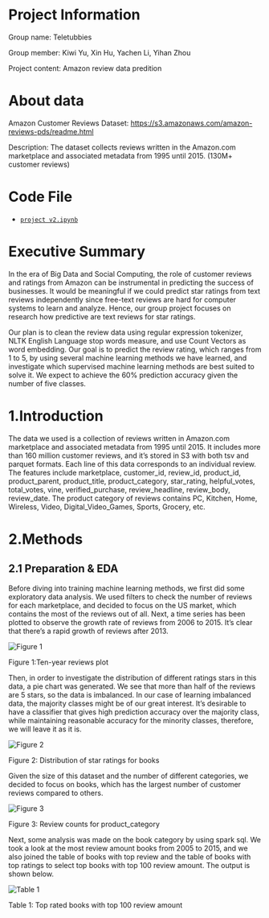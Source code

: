 # Project Information
Group name: Teletubbies

Group member: Kiwi Yu, Xin Hu, Yachen Li, Yihan Zhou

Project content: Amazon review data predition

# About data
Amazon Customer Reviews Dataset: https://s3.amazonaws.com/amazon-reviews-pds/readme.html

Description: The dataset collects reviews written in the Amazon.com marketplace and associated metadata from 1995 until 2015. 
(130M+ customer reviews)

# Code File
- [`project v2.ipynb`](https://github.com/ikiwisline/ANLY-502/blob/master/project%20v2.ipynb)

# Executive Summary

In the era of Big Data and Social Computing, the role of customer reviews and ratings from Amazon can be instrumental in predicting the success of businesses. It would be meaningful if we could predict star ratings from text reviews independently since free-text reviews are hard for computer systems to learn and analyze. Hence, our group project focuses on research how predictive are text reviews for star ratings. 

Our plan is to clean the review data using regular expression tokenizer, NLTK English Language stop words measure, and use Count Vectors as word embedding.  Our goal is to predict the review rating, which ranges from 1 to 5, by using several machine learning methods we have learned, and investigate which supervised machine learning methods are best suited to solve it. We expect to achieve the 60% prediction accuracy given the number of five classes. 

# 1.Introduction
The data we used is a collection of reviews written in Amazon.com marketplace and associated metadata from 1995 until 2015. It includes more than 160 million customer reviews, and it’s stored in S3 with both tsv and parquet formats. Each line of this data corresponds to an individual review. The features include marketplace, customer_id, review_id, product_id, product_parent, product_title, product_category, star_rating, helpful_votes, total_votes, vine, verified_purchase, review_headline, review_body, review_date. The product category of reviews contains PC, Kitchen, Home, Wireless, Video, Digital_Video_Games, Sports, Grocery, etc.

# 2.Methods
## 2.1 Preparation & EDA
Before diving into training machine learning methods, we first did some exploratory data analysis. We used filters to check the number of reviews for each marketplace, and decided to focus on the US market, which contains the most of the reviews out of all. Next, a time series has been plotted to observe the growth rate of reviews from 2006 to 2015. It’s clear that there’s a rapid growth of reviews after 2013.

![Figure 1](https://github.com/ikiwisline/ANLY-502/blob/master/images/Figure%201.png)

Figure 1:Ten-year reviews plot


Then, in order to investigate the distribution of different ratings stars in this data, a pie chart was generated. We see that more than half of the reviews are 5 stars, so the data is imbalanced.  In our case of learning imbalanced data, the majority classes might be of our great interest. It’s desirable to have a classifier that gives high prediction accuracy over the majority class, while maintaining reasonable accuracy for the minority classes, therefore, we will leave it as it is.

![Figure 2](https://github.com/ikiwisline/ANLY-502/blob/master/images/Figure%202.png)

Figure 2: Distribution of star ratings for books


Given the size of this dataset and the number of different categories, we decided to focus on books, which has the largest number of customer reviews compared to others.

![Figure 3](https://github.com/ikiwisline/ANLY-502/blob/master/images/Figure%203.png)

Figure 3: Review counts for product_category


Next, some analysis was made on the book category by using spark sql. We took a look at the most review amount books from 2005 to 2015, and we also joined the table of books with top review and the table of books with top ratings to select top books with top 100 review amount. The output is shown below.

![Table 1](https://github.com/ikiwisline/ANLY-502/blob/master/images/Table%201.png)

Table 1: Top rated books with top 100 review amount

